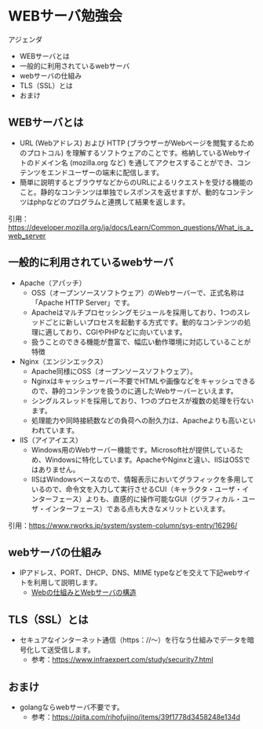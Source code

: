 # WEBサーバ勉強会
アジェンダ
* WEBサーバとは
* 一般的に利用されているwebサーバ
* webサーバの仕組み
* TLS（SSL）とは
* おまけ

## WEBサーバとは
- URL (Webアドレス) および HTTP (ブラウザーがWebページを閲覧するためのプロトコル) を理解するソフトウェアのことです。格納しているWebサイトのドメイン名 (mozilla.org など) を通してアクセスすることができ、コンテンツをエンドユーザーの端末に配信します。
- 簡単に説明するとブラウザなどからのURLによるリクエストを受ける機能のこと。静的なコンテンツは単独でレスポンスを返せますが、動的なコンテンツはphpなどのプログラムと連携して結果を返します。

引用：https://developer.mozilla.org/ja/docs/Learn/Common_questions/What_is_a_web_server
## 一般的に利用されているwebサーバ
- Apache（アパッチ）
  - OSS（オープンソースソフトウェア）のWebサーバーで、正式名称は「Apache HTTP Server」です。
  - Apacheはマルチプロセッシングモジュールを採用しており、1つのスレッドごとに新しいプロセスを起動する方式です。動的なコンテンツの処理に適しており、CGIやPHPなどに向いています。
  - 扱うことのできる機能が豊富で、幅広い動作環境に対応していることが特徴
- Nginx（エンジンエックス）
  - Apache同様にOSS（オープンソースソフトウェア）。
  - Nginxはキャッシュサーバー不要でHTMLや画像などをキャッシュできるので、静的コンテンツを扱うのに適したWebサーバーといえます。
  - シングルスレッドを採用しており、1つのプロセスが複数の処理を行ないます。
  - 処理能力や同時接続数などの負荷への耐久力は、Apacheよりも高いといわれています。
- IIS（アイアイエス）
  - Windows用のWebサーバー機能です。Microsoft社が提供しているため、Windowsに特化しています。ApacheやNginxと違い、IISはOSSではありません。
  - IISはWindowsベースなので、情報表示においてグラフィックを多用しているので、命令文を入力して実行させるCUI（キャラクタ・ユーザ・インターフェース）よりも、直感的に操作可能なGUI（グラフィカル・ユーザ・インターフェース）である点も大きなメリットといえます。

引用：https://www.rworks.jp/system/system-column/sys-entry/16296/

## webサーバの仕組み
- IPアドレス、PORT、DHCP、DNS、MIME typeなどを交えて下記webサイトを利用して説明します。
  - [Webの仕組みとWebサーバの構造](https://atmarkit.itmedia.co.jp/ait/articles/0101/16/news003.html)

## TLS（SSL）とは
- セキュアなインターネット通信（https：//～）を行なう仕組みでデータを暗号化して送受信します。
  - 参考：https://www.infraexpert.com/study/security7.html

## おまけ
- golangならwebサーバ不要です。
  - 参考：https://qiita.com/rihofujino/items/39f1778d3458248e134d
